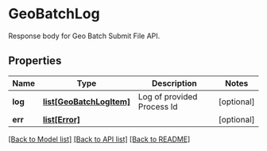 # GeoBatchLog

Response body for Geo Batch Submit File API.
## Properties
Name | Type | Description | Notes
------------ | ------------- | ------------- | -------------
**log** | [**list[GeoBatchLogItem]**](GeoBatchLogItem.md) | Log of provided Process Id | [optional] 
**err** | [**list[Error]**](Error.md) |  | [optional] 

[[Back to Model list]](../README.md#documentation-for-models) [[Back to API list]](../README.md#documentation-for-api-endpoints) [[Back to README]](../README.md)


